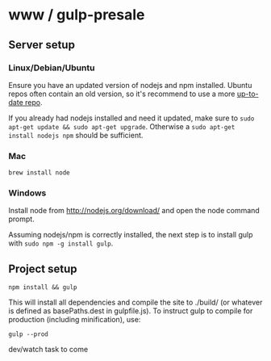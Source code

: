 # www / gulp-presale

## Server setup

### Linux/Debian/Ubuntu
Ensure you have an updated version of nodejs and npm installed. Ubuntu repos often contain an old version, so it's recommend to use a more [up-to-date repo](https://launchpad.net/~chris-lea/+archive/node.js/).

If you already had nodejs installed and need it updated, make sure to `sudo apt-get update && sudo apt-get upgrade`. Otherwise a `sudo apt-get install nodejs npm` should be sufficient.

### Mac
`brew install node`

### Windows
Install node from http://nodejs.org/download/ and open the node command prompt.

Assuming nodejs/npm is correctly installed, the next step is to install gulp with `sudo npm -g install gulp`.


## Project setup
```
npm install && gulp
```

This will install all dependencies and compile the site to ./build/ (or whatever is defined as basePaths.dest in gulpfile.js). To instruct gulp to compile for production (including minification), use:

```
gulp --prod
```

dev/watch task to come
